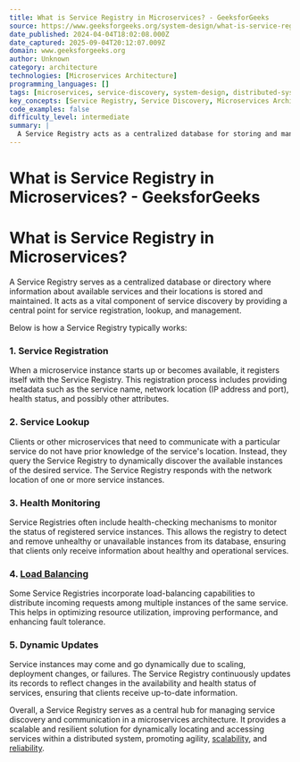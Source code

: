 ```yaml
---
title: What is Service Registry in Microservices? - GeeksforGeeks
source: https://www.geeksforgeeks.org/system-design/what-is-service-registry-in-microservices/
date_published: 2024-04-04T18:02:08.000Z
date_captured: 2025-09-04T20:12:07.009Z
domain: www.geeksforgeeks.org
author: Unknown
category: architecture
technologies: [Microservices Architecture]
programming_languages: []
tags: [microservices, service-discovery, system-design, distributed-systems, service-registry, load-balancing, health-monitoring, architecture, cloud-native]
key_concepts: [Service Registry, Service Discovery, Microservices Architecture, Service Registration, Service Lookup, Health Monitoring, Load Balancing, Dynamic Updates]
code_examples: false
difficulty_level: intermediate
summary: |
  A Service Registry acts as a centralized database for storing and managing information about available services and their locations within a microservices architecture. It is a critical component for service discovery, enabling clients and other services to dynamically locate desired service instances without prior knowledge of their network addresses. Key functions include service registration, dynamic lookup, health monitoring to ensure only operational services are listed, and often load balancing to distribute requests. This central hub promotes agility, scalability, and reliability in distributed systems by continuously updating service availability and health status.
---
```

# What is Service Registry in Microservices? - GeeksforGeeks

# What is Service Registry in Microservices?

A Service Registry serves as a centralized database or directory where information about available services and their locations is stored and maintained. It acts as a vital component of service discovery by providing a central point for service registration, lookup, and management.

Below is how a Service Registry typically works:

### 1. Service Registration
When a microservice instance starts up or becomes available, it registers itself with the Service Registry. This registration process includes providing metadata such as the service name, network location (IP address and port), health status, and possibly other attributes.

### 2. Service Lookup
Clients or other microservices that need to communicate with a particular service do not have prior knowledge of the service's location. Instead, they query the Service Registry to dynamically discover the available instances of the desired service. The Service Registry responds with the network location of one or more service instances.

### 3. Health Monitoring
Service Registries often include health-checking mechanisms to monitor the status of registered service instances. This allows the registry to detect and remove unhealthy or unavailable instances from its database, ensuring that clients only receive information about healthy and operational services.

### 4. [Load Balancing](https://www.geeksforgeeks.org/system-design/what-is-load-balancer-system-design/)
Some Service Registries incorporate load-balancing capabilities to distribute incoming requests among multiple instances of the same service. This helps in optimizing resource utilization, improving performance, and enhancing fault tolerance.

### 5. Dynamic Updates
Service instances may come and go dynamically due to scaling, deployment changes, or failures. The Service Registry continuously updates its records to reflect changes in the availability and health status of services, ensuring that clients receive up-to-date information.

Overall, a Service Registry serves as a central hub for managing service discovery and communication in a microservices architecture. It provides a scalable and resilient solution for dynamically locating and accessing services within a distributed system, promoting agility, [scalability](https://www.geeksforgeeks.org/system-design/what-is-scalability/), and [reliability](https://www.geeksforgeeks.org/system-design/reliability-in-system-design/).